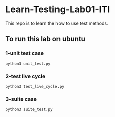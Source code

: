 # Learn-Testing-Lab01-ITI  
This repo is to learn the how to use test methods.

## To run this lab on ubuntu

### 1-unit test case
```
python3 unit_test.py 
```

### 2-test live cycle 
```
python3 test_live_cycle.py 
```

### 3-suite case
```
python3 suite_test.py 
```
